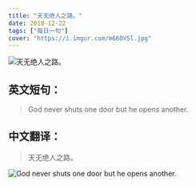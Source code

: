 ```yaml
---
title: "天无绝人之路。"
date: 2018-12-22
tags: ["每日一句"]
cover: "https://i.imgur.com/m66DVSl.jpg"
---
```


![天无绝人之路。](https://i.imgur.com/gRtcJGr.jpg)

## 英文短句：
> God never shuts one door but he opens another.

<!--more-->

## 中文翻译：
> 天无绝人之路。

![God never shuts one door but he opens another.](https://i.imgur.com/pYnuhmE.jpg)

